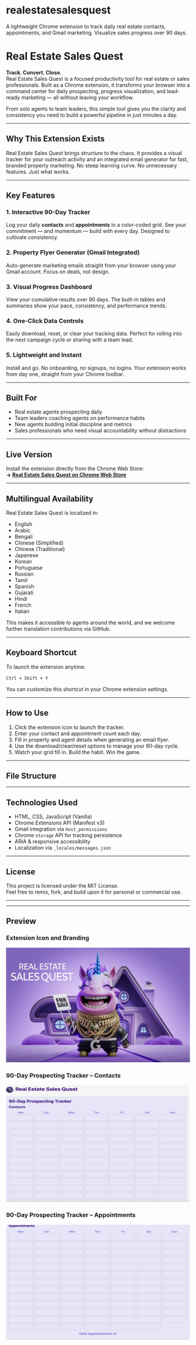 # realestatesalesquest
A lightweight Chrome extension to track daily real estate contacts, appointments, and Gmail marketing. Visualize sales progress over 90 days.

# Real Estate Sales Quest

**Track. Convert. Close.**  
Real Estate Sales Quest is a focused productivity tool for real estate or sales professionals. Built as a Chrome extension, it transforms your browser into a command center for daily prospecting, progress visualization, and lead-ready marketing — all without leaving your workflow.

From solo agents to team leaders, this simple tool gives you the clarity and consistency you need to build a powerful pipeline in just minutes a day.

---

## Why This Extension Exists


Real Estate Sales Quest brings structure to the chaos. It provides a visual tracker for your outreach activity and an integrated email generator for fast, branded property marketing. No steep learning curve. No unnecessary features. Just what works.

---

## Key Features

### 1. Interactive 90-Day Tracker  
Log your daily **contacts** and **appointments** in a color-coded grid. See your commitment — and momentum — build with every day. Designed to cultivate consistency.

### 2. Property Flyer Generator (Gmail Integrated)  
Auto-generate marketing emails straight from your browser using your Gmail account. Focus on deals, not design.

### 3. Visual Progress Dashboard  
View your cumulative results over 90 days. The built-in tables and summaries show your pace, consistency, and performance trends.

### 4. One-Click Data Controls  
Easily download, reset, or clear your tracking data. Perfect for rolling into the next campaign cycle or sharing with a team lead.

### 5. Lightweight and Instant  
Install and go. No onboarding, no signups, no logins. Your extension works from day one, straight from your Chrome toolbar.

---

## Built For

- Real estate agents prospecting daily  
- Team leaders coaching agents on performance habits  
- New agents building initial discipline and metrics  
- Sales professionals who need visual accountability without distractions

---

## Live Version

Install the extension directly from the Chrome Web Store:  
**→ [Real Estate Sales Quest on Chrome Web Store](https://chromewebstore.google.com/detail/real-estate-sales-quest/meipkkkbcklniebjbdlkfflifjdfdekl)**

---

## Multilingual Availability

Real Estate Sales Quest is localized in:

- English  
- Arabic  
- Bengali  
- Chinese (Simplified)  
- Chinese (Traditional)  
- Japanese  
- Korean  
- Portuguese  
- Russian  
- Tamil
- Spanish
- Gujarati
- Hindi
- French
- Italian

This makes it accessible to agents around the world, and we welcome further translation contributions via GitHub.

---

## Keyboard Shortcut

To launch the extension anytime:

```
Ctrl + Shift + Y
```

You can customize this shortcut in your Chrome extension settings.

---

## How to Use

1. Click the extension icon to launch the tracker.
2. Enter your contact and appointment count each day.
3. Fill in property and agent details when generating an email flyer.
4. Use the download/clear/reset options to manage your 90-day cycle.
5. Watch your grid fill in. Build the habit. Win the game.

---


## File Structure

---

## Technologies Used

- HTML, CSS, JavaScript (Vanilla)
- Chrome Extensions API (Manifest v3)
- Gmail integration via `host_permissions`
- Chrome `storage` API for tracking persistence
- ARIA & responsive accessibility
- Localization via `_locales/messages.json`

---

## License

This project is licensed under the MIT License.  
Feel free to remix, fork, and build upon it for personal or commercial use.

---

---

## Preview

### Extension Icon and Branding

![Real Estate Sales Quest - Branding](realestatesalesquest1.png)

### 90-Day Prospecting Tracker – Contacts

![Contacts Tracker](realestatesalesquest3.png)

### 90-Day Prospecting Tracker – Appointments

![Appointments Tracker](realestatesalesquest2.png)
